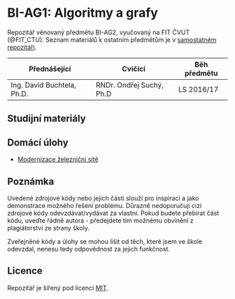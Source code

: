 # BI-AG1: Algoritmy a grafy

Repozitář věnovaný předmětu BI-AG2, vyučovaný na FIT ČVUT (@FIT_CTU).
Seznam materiálů k ostatním předmětům je v [samostatném repozitáři](https://github.com/josefdolezal/fit-cvut).

| Přednášející               | Cvičící                  | Běh předmětu |
|----------------------------|--------------------------|--------------|
| Ing. David Buchtela, Ph.D. | RNDr. Ondřej Suchý, Ph.D | LS 2016/17   |

## Studijní materiály

## Domácí úlohy
* [Modernizace železniční sítě](assignment-one)

## Poznámka
Uvedené zdrojové kódy nebo jejich části slouží pro inspiraci a jako demonstrace
možného řešení problému. Důrazně nedoporučuji cizí zdrojové kódy odevzdávat/vydávat za vlastní. Pokud budete přebírat část kódu, uveďte řádně autora - předejdete tím možnému obvinění z plagiátorství ze strany školy.

Zveřejněné kódy a úlohy se mohou lišit od těch, které jsem ve škole odevzdal, nenesu tedy odpovědnost za jejich funkčnost.

## Licence
Repozitář je šířený pod licencí [MIT](LICENSE).
